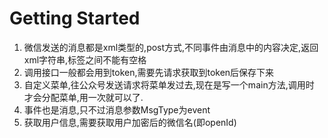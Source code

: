 # Getting Started
1. 微信发送的消息都是xml类型的,post方式,不同事件由消息中的内容决定,返回xml字符串,标签之间不能有空格
2. 调用接口一般都会用到token,需要先请求获取到token后保存下来
3. 自定义菜单,往公众号发送请求将菜单发过去,现在是写一个main方法,调用时
才会分配菜单,用一次就可以了.
4. 事件也是消息,只不过消息参数MsgType为event
5. 获取用户信息,需要获取用户加密后的微信名(即openId)
